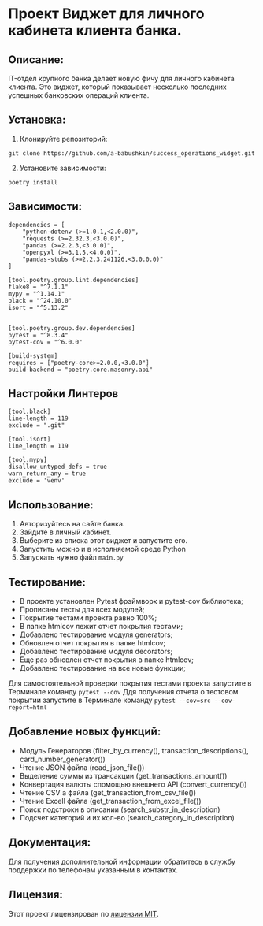 # Проект Виджет для личного кабинета клиента банка.

## Описание:

IT-отдел крупного банка делает новую фичу для личного кабинета клиента. Это виджет, который показывает несколько последних успешных банковских операций клиента.

## Установка:

1. Клонируйте репозиторий:
```
git clone https://github.com/a-babushkin/success_operations_widget.git
```
2. Установите зависимости:
```
poetry install
```
## Зависимости:

```requires-python = ">=3.11"
dependencies = [
    "python-dotenv (>=1.0.1,<2.0.0)",
    "requests (>=2.32.3,<3.0.0)",
    "pandas (>=2.2.3,<3.0.0)",
    "openpyxl (>=3.1.5,<4.0.0)",
    "pandas-stubs (>=2.2.3.241126,<3.0.0.0)"
]

[tool.poetry.group.lint.dependencies]
flake8 = "^7.1.1"
mypy = "^1.14.1"
black = "^24.10.0"
isort = "^5.13.2"


[tool.poetry.group.dev.dependencies]
pytest = "^8.3.4"
pytest-cov = "^6.0.0"

[build-system]
requires = ["poetry-core>=2.0.0,<3.0.0"]
build-backend = "poetry.core.masonry.api"
```

## Настройки Линтеров

```
[tool.black]
line-length = 119
exclude = ".git"

[tool.isort]
line_length = 119

[tool.mypy]
disallow_untyped_defs = true
warn_return_any = true
exclude = 'venv'
```

## Использование:

1. Авторизуйтесь на сайте банка.
2. Зайдите в личный кабинет.
3. Выберите из списка этот виджет и запустите его.
4. Запустить можно и в исполняемой среде Python
5. Запускать нужно файл `main.py`

## Тестирование:

- В проекте установлен Pytest фрэймворк и pytest-cov библиотека;
- Прописаны тесты для всех модулей;
- Покрытие тестами проекта равно 100%;
- В папке htmlcov лежит отчет покрытия тестами;
- Добавлено тестирование модуля generators;
- Обновлен отчет покрытия в папке htmlcov;
- Добавлено тестирование модуля decorators;
- Еще раз обновлен отчет покрытия в папке htmlcov;
- Добавлено тестирование на все новые функции;

Для самостоятельной проверки покрытия тестами проекта 
запустите в Терминале команду `pytest --cov`
Ддя получения отчета о тестовом покрытии 
запустите в Терминале команду `pytest --cov=src --cov-report=html`

## Добавление новых функций:

- Модуль Генераторов (filter_by_currency(), transaction_descriptions(), card_number_generator())
- Чтение JSON файла (read_json_file())
- Выделение суммы из трансакции (get_transactions_amount())
- Конвертация валюты спомощью внешнего API (convert_currency())
- Чтение CSV а файла (get_transaction_from_csv_file())
- Чтение Excell файла (get_transaction_from_excel_file())
- Поиск подстроки в описании (search_substr_in_description)
- Подсчет категорий и их кол-во (search_category_in_description)

## Документация:

Для получения дополнительной информации обратитесь в службу поддержки по телефонам указанным в контактах.

## Лицензия:

Этот проект лицензирован по [лицензии MIT](https://opensource.org/license/mit).